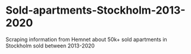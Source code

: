 # Sold-apartments-Stockholm-2013-2020
Scraping information from Hemnet about 50k+ sold apartments in Stockholm sold between 2013-2020
